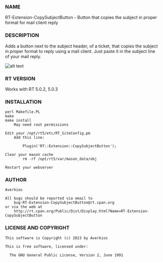 ### NAME  
  RT-Extension-CopySubjectButton - Button that copies the subject in proper format for mail client reply

### DESCRIPTION  
  Adds a button next to the subject header, of a ticket, that copies the subject in proper format to reply using a mail client. Just paste it in the subject line of your mail reply.
  
  ![alt text](https://raw.githubusercontent.com/averkios/RT-Extension-CopySubjectButton/master/CopySubjectButtonDemo.gif?raw=true)

### RT VERSION  
  Works with RT 5.0.2, 5.0.3

### INSTALLATION  
    perl Makefile.PL
    make
    make install
        May need root permissions

    Edit your /opt/rt5/etc/RT_SiteConfig.pm
        Add this line:

            Plugin('RT::Extension::CopySubjectButton');

    Clear your mason cache
            rm -rf /opt/rt5/var/mason_data/obj

    Restart your webserver

### AUTHOR  
    Averkios

    All bugs should be reported via email to
        bug-RT-Extension-CopySubjectButton@rt.cpan.org
    or via the web at
        http://rt.cpan.org/Public/Dist/Display.html?Name=RT-Extension-CopySubjectButton
### LICENSE AND COPYRIGHT  
    This software is Copyright (c) 2023 by Averkios

    This is free software, licensed under:

      The GNU General Public License, Version 2, June 1991
